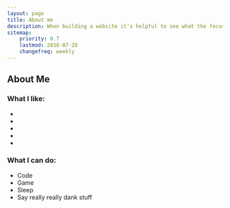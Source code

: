```yaml
---
layout: page
title: About me
description: When building a website it's helpful to see what the focus of your site is. This page is an example of how to show a website's focus.
sitemap:
    priority: 0.7
    lastmod: 2018-07-28
    changefreq: weekly
---
```

## About Me

### What I like:
<ul>
  <li></li>
  <li></li>
  <li></li>
  <li></li>
  <li></li>
</ul>

### What I can do:
<ul>
  <li>Code</li>
  <li>Game</li>
  <li>Sleep</li>
  <li>Say really really dank stuff</li>
</ul>

<div class="box">
</div>
